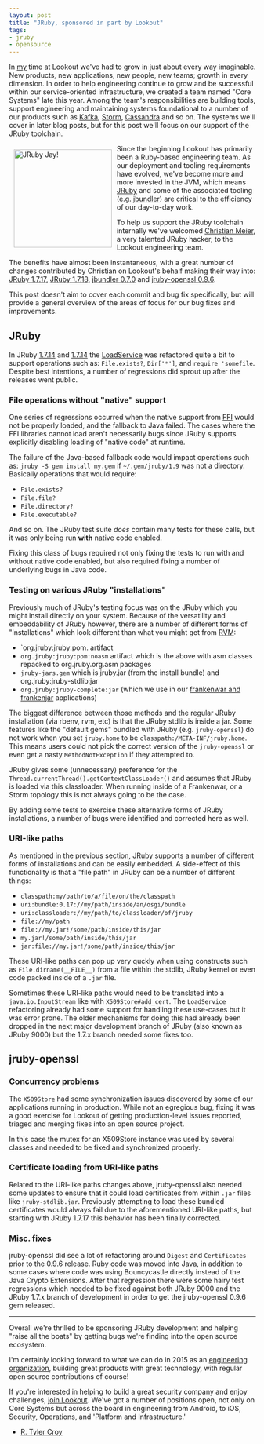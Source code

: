```yaml
---
layout: post
title: "JRuby, sponsored in part by Lookout"
tags:
- jruby
- opensource
---
```



In [my](https://github.com/rtyler) time at Lookout we've had to grow in just
about every way imaginable. New products, new applications, new people, new
teams; growth in every dimension. In order to help engineering continue to grow
and be successful within our service-oriented infrastructure, we created a team
named "Core Systems" late this year. Among the team's responsibilities are
building tools, support engineering and maintaining systems foundational to a
number of our products such as [Kafka](http://kafka.apache.org),
[Storm](http://storm.apache.org), [Cassandra](http://cassandra.apache.org) and
so on. The systems we'll cover in later blog posts, but for this post we'll
focus on our support of the JRuby toolchain.

<a href="http://jruby.org" target="_blank"><img src="/images/jruby_large.png" alt="JRuby Jay!" width="200" align="left"
hspace="10" vspace="10"/></a>

Since the beginning Lookout has primarily been a Ruby-based engineering team.
As our deployment and tooling requirements have evolved, we've become more and
more invested in the JVM, which means [JRuby](http://jruby.org) and some of the
associated tooling (e.g. [jbundler](https://github.com/mkristian/jbundler))
are critical to the efficiency of our day-to-day work.

To help us support the JRuby toolchain internally we've welcomed [Christian
Meier](https://github.com/mkristian), a very talented JRuby hacker, to the
Lookout engineering team.

The benefits have almost been instantaneous, with a great number of changes
contributed by Christian on Lookout's behalf making their way into: [JRuby
1.7.17](http://jruby.org/2014/12/09/jruby-1-7-17.html), [JRuby
1.7.18](http://jruby.org/2014/12/22/jruby-1-7-18.html), [jbundler 0.7.0](https://github.com/mkristian/jbundler/tree/0.7.0) and [jruby-openssl
0.9.6](https://github.com/jruby/jruby-openssl/tree/v0.9.6).

This post doesn't aim to cover each commit and bug fix specifically, but will
provide a general overview of the areas of focus for our bug fixes and
improvements.


## JRuby

In JRuby [1.7.14](http://jruby.org/2014/06/24/jruby-1-7-13.html) and
[1.7.14](http://jruby.org/2014/08/27/jruby-1-7-14.html) the
[LoadService](http://jruby.org/apidocs/org/jruby/runtime/load/LoadService.html)
was refactored quite a bit to support operations such as: `File.exists?`,
`Dir['*']`, and `require 'somefile`. Despite best intentions, a number of
regressions did sprout up after the releases went public.


### File operations without "native" support

One series of regressions occurred when the native support from
[FFI](https://github.com/ffi/ffi#ruby-ffi-httpswikigithubcomffiffi-) would not
be properly loaded, and the fallback to Java failed. The cases where the FFI
libraries cannot load aren't necessarily bugs since JRuby supports explicitly
disabling loading of "native code" at runtime.

The failure of the Java-based fallback code would impact operations such as:
`jruby -S gem install my.gem` if `~/.gem/jruby/1.9` was not a directory.
Basically operations that would require:

 * `File.exists?`
 * `File.file?`
 * `File.directory?`
 * `File.executable?`

And so on. The JRuby test suite *does* contain many tests for these calls, but
it was only being run **with** native code enabled.

Fixing this class of bugs required not only fixing the tests to run with and
without native code enabled, but also required fixing a number of underlying
bugs in Java code.

### Testing on various JRuby "installations"

Previously much of JRuby's testing focus was on the JRuby which you might
install directly on your system. Because of the versatility and embeddability
of JRuby however, there are a number of different forms of "installations"
which look different than what you might get from [RVM](http://rvm.io):

* `org.jruby:jruby:pom. artifact
* `org.jruby:jruby:pom:noasm` artifact which is the above with asm classes
  repacked to org.jruby.org.asm packages
* `jruby-jars.gem` which is jruby.jar (from the install bundle) and
  org.jruby:jruby-stdlib:jar
* `org.jruby:jruby-complete:jar` (which we use in our [frankenwar and
  frankenjar](/2014/08/frankenwar-the-frankenjar-revisited) applications)


The biggest difference between those methods and the regular JRuby installation
(via rbenv, rvm, etc) is that the JRuby stdlib is inside a jar. Some features
like the "default gems" bundled with JRuby (e.g. `jruby-openssl`) do not work
when you set `jruby.home` to be `classpath:/META-INF/jruby.home`. This means
users could not pick the correct version of the `jruby-openssl` or even get a
nasty `MethodNotException` if they attempted to.

JRuby gives some (unnecessary) preference for the
`Thread.currentThread().getContextClassLoader()` and assumes that JRuby is
loaded via this classloader.  When running inside of a Frankenwar, or a Storm
topology this is not always going to be the case.

By adding some tests to exercise these alternative forms of JRuby
installations, a number of bugs were identified and corrected here as well.


### URI-like paths

As mentioned in the previous section, JRuby supports a number of different
forms of installations and can be easily embedded. A side-effect of this
functionality is that a "file path" in JRuby can be a number of different things:

* `classpath:my/path/to/a/file/on/the/classpath`
* `uri:bundle:0.17://my/path/inside/an/osgi/bundle`
* `uri:classloader://my/path/to/classloader/of/jruby`
* `file://my/path`
* `file://my.jar!/some/path/inside/this/jar`
* `my.jar!/some/path/inside/this/jar`
* `jar:file://my.jar!/some/path/inside/this/jar`

These URI-like paths can pop up very quckly when using constructs such as
`File.dirname(__FILE__)` from a file within the stdlib, JRuby kernel or even
code packed inside of a `.jar` file.

Sometimes these URI-like paths would need to be translated into a
`java.io.InputStream` like with `X509Store#add_cert`. The `LoadService`
refactoring already had some support for handling these use-cases but it was
error prone. The older mechanisms for doing this had already been dropped in
the next major development branch of JRuby (also known as JRuby 9000) but the
1.7.x branch needed some fixes too.

## jruby-openssl

### Concurrency problems

The `X509Store` had some synchronization issues discovered by some of our
applications running in production. While not an egregious bug, fixing it was a
good exercise for Lookout of getting production-level issues reported, triaged
and merging fixes into an open source project.

In this case the mutex for an X509Store instance was used by several classes
and needed to be fixed and synchronized properly.


### Certificate loading from URI-like paths

Related to the URI-like paths changes above, jruby-openssl also needed some updates to ensure that it could load certificates from within `.jar` files like `jruby-stdlib.jar`. Previously attempting to load these bundled certificates would always fail due to the aforementioned URI-like paths, but starting with JRuby 1.7.17 this behavior has been finally corrected.


### Misc. fixes

jruby-openssl did see a lot of refactoring around `Digest` and `Certificates`
prior to the 0.9.6 release. Ruby code was moved into Java, in addition to some
cases where code was using Bouncycastle directly instead of the Java Crypto
Extensions. After that regression there were some hairy test regressions which
needed to be fixed against both JRuby 9000 and the JRuby 1.7.x branch of
development in order to get the jruby-openssl 0.9.6 gem released.

----


Overall we're thrilled to be sponsoring JRuby development and helping "raise
all the boats" by getting bugs we're finding into the open source ecosystem.

I'm certainly looking forward to what we can do in 2015 as an [engineering
organization](https://github.com/lookout), building great products with great
technology, with regular open source contributions of course!


If you're interested in helping to build a great security company and enjoy
challenges, [join Lookout](https://www.lookout.com/about/careers). We've got a
number of positions open, not only on Core Systems but across the board in
engineering from Android, to iOS, Security, Operations, and 'Platform and
Infrastructure.'


- [R. Tyler Croy](https://github.com/rtyler)
